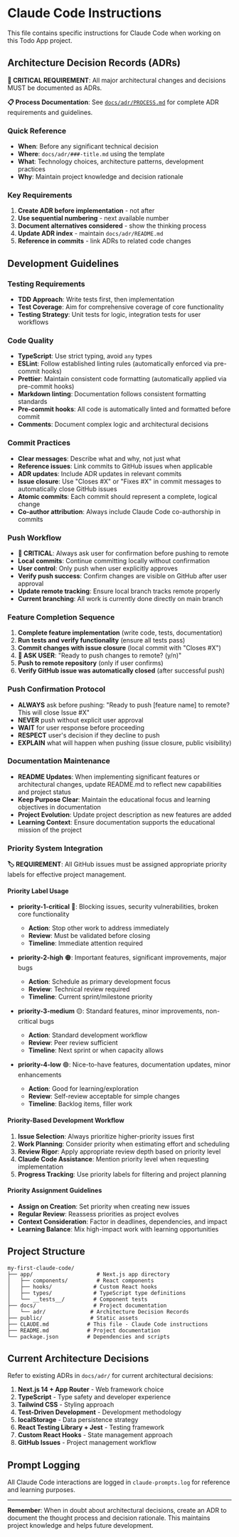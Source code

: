 # Claude Code Instructions

This file contains specific instructions for Claude Code when working on this Todo App project.

## Architecture Decision Records (ADRs)

**🚨 CRITICAL REQUIREMENT**: All major architectural changes and decisions MUST be documented as ADRs.

**📋 Process Documentation**: See [`docs/adr/PROCESS.md`](docs/adr/PROCESS.md) for complete ADR requirements and guidelines.

### Quick Reference

- **When**: Before any significant technical decision
- **Where**: `docs/adr/###-title.md` using the template
- **What**: Technology choices, architecture patterns, development practices
- **Why**: Maintain project knowledge and decision rationale

### Key Requirements

1. **Create ADR before implementation** - not after
2. **Use sequential numbering** - next available number
3. **Document alternatives considered** - show the thinking process
4. **Update ADR index** - maintain `docs/adr/README.md`
5. **Reference in commits** - link ADRs to related code changes

## Development Guidelines

### Testing Requirements

- **TDD Approach**: Write tests first, then implementation
- **Test Coverage**: Aim for comprehensive coverage of core functionality
- **Testing Strategy**: Unit tests for logic, integration tests for user workflows

### Code Quality

- **TypeScript**: Use strict typing, avoid `any` types
- **ESLint**: Follow established linting rules (automatically enforced via pre-commit hooks)
- **Prettier**: Maintain consistent code formatting (automatically applied via pre-commit hooks)
- **Markdown linting**: Documentation follows consistent formatting standards
- **Pre-commit hooks**: All code is automatically linted and formatted before commit
- **Comments**: Document complex logic and architectural decisions

### Commit Practices

- **Clear messages**: Describe what and why, not just what
- **Reference issues**: Link commits to GitHub issues when applicable
- **ADR updates**: Include ADR updates in relevant commits
- **Issue closure**: Use "Closes #X" or "Fixes #X" in commit messages to automatically close GitHub issues
- **Atomic commits**: Each commit should represent a complete, logical change
- **Co-author attribution**: Always include Claude Code co-authorship in commits

### Push Workflow

- **🚨 CRITICAL**: Always ask user for confirmation before pushing to remote
- **Local commits**: Continue committing locally without confirmation
- **User control**: Only push when user explicitly approves
- **Verify push success**: Confirm changes are visible on GitHub after user approval
- **Update remote tracking**: Ensure local branch tracks remote properly
- **Current branching**: All work is currently done directly on main branch

### Feature Completion Sequence

1. **Complete feature implementation** (write code, tests, documentation)
2. **Run tests and verify functionality** (ensure all tests pass)
3. **Commit changes with issue closure** (local commit with "Closes #X")
4. **🔴 ASK USER**: "Ready to push changes to remote? (y/n)"
5. **Push to remote repository** (only if user confirms)
6. **Verify GitHub issue was automatically closed** (after successful push)

### Push Confirmation Protocol

- **ALWAYS** ask before pushing: "Ready to push [feature name] to remote? This will close Issue #X"
- **NEVER** push without explicit user approval
- **WAIT** for user response before proceeding
- **RESPECT** user's decision if they decline to push
- **EXPLAIN** what will happen when pushing (issue closure, public visibility)

### Documentation Maintenance

- **README Updates**: When implementing significant features or architectural changes, update README.md to reflect new
  capabilities and project status
- **Keep Purpose Clear**: Maintain the educational focus and learning objectives in documentation
- **Project Evolution**: Update project description as new features are added
- **Learning Context**: Ensure documentation supports the educational mission of the project

### Priority System Integration

**🏷️ REQUIREMENT**: All GitHub issues must be assigned appropriate priority labels for effective project management.

#### Priority Label Usage

- **priority-1-critical** 🔴: Blocking issues, security vulnerabilities, broken core functionality
  - **Action**: Stop other work to address immediately
  - **Review**: Must be validated before closing
  - **Timeline**: Immediate attention required

- **priority-2-high** 🟠: Important features, significant improvements, major bugs
  - **Action**: Schedule as primary development focus
  - **Review**: Technical review required
  - **Timeline**: Current sprint/milestone priority

- **priority-3-medium** 🟡: Standard features, minor improvements, non-critical bugs
  - **Action**: Standard development workflow
  - **Review**: Peer review sufficient
  - **Timeline**: Next sprint or when capacity allows

- **priority-4-low** 🟢: Nice-to-have features, documentation updates, minor enhancements
  - **Action**: Good for learning/exploration
  - **Review**: Self-review acceptable for simple changes
  - **Timeline**: Backlog items, filler work

#### Priority-Based Development Workflow

1. **Issue Selection**: Always prioritize higher-priority issues first
2. **Work Planning**: Consider priority when estimating effort and scheduling
3. **Review Rigor**: Apply appropriate review depth based on priority level
4. **Claude Code Assistance**: Mention priority level when requesting implementation
5. **Progress Tracking**: Use priority labels for filtering and project planning

#### Priority Assignment Guidelines

- **Assign on Creation**: Set priority when creating new issues
- **Regular Review**: Reassess priorities as project evolves
- **Context Consideration**: Factor in deadlines, dependencies, and impact
- **Learning Balance**: Mix high-impact work with learning opportunities

## Project Structure

```text
my-first-claude-code/
├── app/                    # Next.js app directory
│   ├── components/         # React components
│   ├── hooks/             # Custom React hooks
│   ├── types/             # TypeScript type definitions
│   └── __tests__/         # Component tests
├── docs/                  # Project documentation
│   └── adr/              # Architecture Decision Records
├── public/               # Static assets
├── CLAUDE.md            # This file - Claude Code instructions
├── README.md            # Project documentation
└── package.json         # Dependencies and scripts
```

## Current Architecture Decisions

Refer to existing ADRs in `docs/adr/` for current architectural decisions:

1. **Next.js 14 + App Router** - Web framework choice
2. **TypeScript** - Type safety and developer experience
3. **Tailwind CSS** - Styling approach
4. **Test-Driven Development** - Development methodology
5. **localStorage** - Data persistence strategy
6. **React Testing Library + Jest** - Testing framework
7. **Custom React Hooks** - State management approach
8. **GitHub Issues** - Project management workflow

## Prompt Logging

All Claude Code interactions are logged in `claude-prompts.log` for reference and learning purposes.

---

**Remember**: When in doubt about architectural decisions, create an ADR to document the thought
process and decision rationale. This maintains project knowledge and helps future development.

